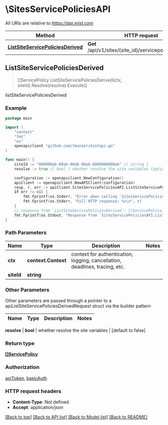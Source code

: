 # \SitesServicePoliciesAPI

All URIs are relative to *https://api.mist.com*

Method | HTTP request | Description
------------- | ------------- | -------------
[**ListSiteServicePoliciesDerived**](SitesServicePoliciesAPI.md#ListSiteServicePoliciesDerived) | **Get** /api/v1/sites/{site_id}/servicepolicies/derived | listSiteServicePoliciesDerived



## ListSiteServicePoliciesDerived

> []ServicePolicy ListSiteServicePoliciesDerived(ctx, siteId).Resolve(resolve).Execute()

listSiteServicePoliciesDerived



### Example

```go
package main

import (
	"context"
	"fmt"
	"os"
	openapiclient "github.com/tmunzer/mistapi-go"
)

func main() {
	siteId := "000000ab-00ab-00ab-00ab-0000000000ab" // string | 
	resolve := true // bool | whether resolve the site variables (optional) (default to false)

	configuration := openapiclient.NewConfiguration()
	apiClient := openapiclient.NewAPIClient(configuration)
	resp, r, err := apiClient.SitesServicePoliciesAPI.ListSiteServicePoliciesDerived(context.Background(), siteId).Resolve(resolve).Execute()
	if err != nil {
		fmt.Fprintf(os.Stderr, "Error when calling `SitesServicePoliciesAPI.ListSiteServicePoliciesDerived``: %v\n", err)
		fmt.Fprintf(os.Stderr, "Full HTTP response: %v\n", r)
	}
	// response from `ListSiteServicePoliciesDerived`: []ServicePolicy
	fmt.Fprintf(os.Stdout, "Response from `SitesServicePoliciesAPI.ListSiteServicePoliciesDerived`: %v\n", resp)
}
```

### Path Parameters


Name | Type | Description  | Notes
------------- | ------------- | ------------- | -------------
**ctx** | **context.Context** | context for authentication, logging, cancellation, deadlines, tracing, etc.
**siteId** | **string** |  | 

### Other Parameters

Other parameters are passed through a pointer to a apiListSiteServicePoliciesDerivedRequest struct via the builder pattern


Name | Type | Description  | Notes
------------- | ------------- | ------------- | -------------

 **resolve** | **bool** | whether resolve the site variables | [default to false]

### Return type

[**[]ServicePolicy**](ServicePolicy.md)

### Authorization

[apiToken](../README.md#apiToken), [basicAuth](../README.md#basicAuth)

### HTTP request headers

- **Content-Type**: Not defined
- **Accept**: application/json

[[Back to top]](#) [[Back to API list]](../README.md#documentation-for-api-endpoints)
[[Back to Model list]](../README.md#documentation-for-models)
[[Back to README]](../README.md)

